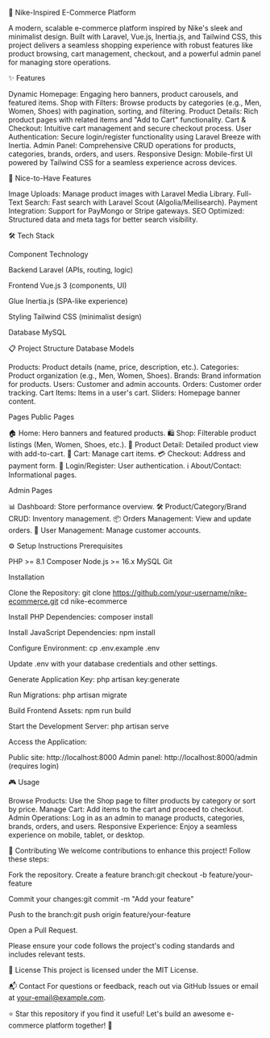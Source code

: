 🏬 Nike-Inspired E-Commerce Platform

A modern, scalable e-commerce platform inspired by Nike's sleek and minimalist design. Built with Laravel, Vue.js, Inertia.js, and Tailwind CSS, this project delivers a seamless shopping experience with robust features like product browsing, cart management, checkout, and a powerful admin panel for managing store operations.

✨ Features

Dynamic Homepage: Engaging hero banners, product carousels, and featured items.
Shop with Filters: Browse products by categories (e.g., Men, Women, Shoes) with pagination, sorting, and filtering.
Product Details: Rich product pages with related items and "Add to Cart" functionality.
Cart & Checkout: Intuitive cart management and secure checkout process.
User Authentication: Secure login/register functionality using Laravel Breeze with Inertia.
Admin Panel: Comprehensive CRUD operations for products, categories, brands, orders, and users.
Responsive Design: Mobile-first UI powered by Tailwind CSS for a seamless experience across devices.

🚀 Nice-to-Have Features

Image Uploads: Manage product images with Laravel Media Library.
Full-Text Search: Fast search with Laravel Scout (Algolia/Meilisearch).
Payment Integration: Support for PayMongo or Stripe gateways.
SEO Optimized: Structured data and meta tags for better search visibility.

🛠️ Tech Stack

Component
Technology

Backend
Laravel (APIs, routing, logic)

Frontend
Vue.js 3 (components, UI)

Glue
Inertia.js (SPA-like experience)

Styling
Tailwind CSS (minimalist design)

Database
MySQL

📋 Project Structure
Database Models

Products: Product details (name, price, description, etc.).
Categories: Product organization (e.g., Men, Women, Shoes).
Brands: Brand information for products.
Users: Customer and admin accounts.
Orders: Customer order tracking.
Cart Items: Items in a user's cart.
Sliders: Homepage banner content.

Pages
Public Pages

🏠 Home: Hero banners and featured products.
🛍️ Shop: Filterable product listings (Men, Women, Shoes, etc.).
📄 Product Detail: Detailed product view with add-to-cart.
🛒 Cart: Manage cart items.
💳 Checkout: Address and payment form.
🔑 Login/Register: User authentication.
ℹ️ About/Contact: Informational pages.

Admin Pages

📊 Dashboard: Store performance overview.
🛠️ Product/Category/Brand CRUD: Inventory management.
📦 Orders Management: View and update orders.
👥 User Management: Manage customer accounts.

⚙️ Setup Instructions
Prerequisites

PHP >= 8.1
Composer
Node.js >= 16.x
MySQL
Git

Installation

Clone the Repository:
git clone https://github.com/your-username/nike-ecommerce.git
cd nike-ecommerce

Install PHP Dependencies:
composer install

Install JavaScript Dependencies:
npm install

Configure Environment:
cp .env.example .env

Update .env with your database credentials and other settings.

Generate Application Key:
php artisan key:generate

Run Migrations:
php artisan migrate

Build Frontend Assets:
npm run build

Start the Development Server:
php artisan serve

Access the Application:

Public site: http://localhost:8000
Admin panel: http://localhost:8000/admin (requires login)

🎮 Usage

Browse Products: Use the Shop page to filter products by category or sort by price.
Manage Cart: Add items to the cart and proceed to checkout.
Admin Operations: Log in as an admin to manage products, categories, brands, orders, and users.
Responsive Experience: Enjoy a seamless experience on mobile, tablet, or desktop.

🤝 Contributing
We welcome contributions to enhance this project! Follow these steps:

Fork the repository.
Create a feature branch:git checkout -b feature/your-feature

Commit your changes:git commit -m "Add your feature"

Push to the branch:git push origin feature/your-feature

Open a Pull Request.

Please ensure your code follows the project's coding standards and includes relevant tests.

📜 License
This project is licensed under the MIT License.

📬 Contact
For questions or feedback, reach out via GitHub Issues or email at your-email@example.com.

⭐ Star this repository if you find it useful! Let's build an awesome e-commerce platform together! 🚀
